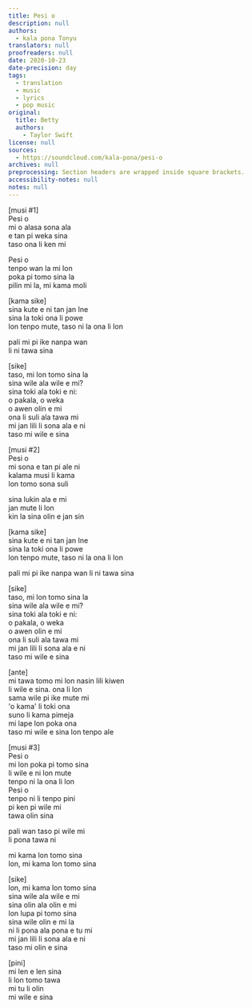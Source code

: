 ```yaml
---
title: Pesi o
description: null
authors:
  - kala pona Tonyu
translators: null
proofreaders: null
date: 2020-10-23
date-precision: day
tags:
  - translation
  - music
  - lyrics
  - pop music
original:
  title: Betty
  authors:
    - Taylor Swift
license: null
sources:
  - https://soundcloud.com/kala-pona/pesi-o
archives: null
preprocessing: Section headers are wrapped inside square brackets.
accessibility-notes: null
notes: null
---
```


\[musi #1]  \
Pesi o  \
mi o alasa sona ala  \
e tan pi weka sina  \
taso ona li ken mi

Pesi o  \
tenpo wan la mi lon  \
poka pi tomo sina la  \
pilin mi la, mi kama moli

\[kama sike]  \
sina kute e ni tan jan Ine  \
sina la toki ona li powe  \
lon tenpo mute, taso ni la ona li lon

pali mi pi ike nanpa wan  \
li ni tawa sina

\[sike]  \
taso, mi lon tomo sina la  \
sina wile ala wile e mi?  \
sina toki ala toki e ni:  \
o pakala, o weka  \
o awen olin e mi  \
ona li suli ala tawa mi  \
mi jan lili li sona ala e ni  \
taso mi wile e sina

\[musi #2]  \
Pesi o  \
mi sona e tan pi ale ni  \
kalama musi li kama  \
lon tomo sona suli

sina lukin ala e mi  \
jan mute li lon  \
kin la sina olin e jan sin

\[kama sike]  \
sina kute e ni tan jan Ine  \
sina la toki ona li powe  \
lon tenpo mute, taso ni la ona li lon

pali mi pi ike nanpa wan
li ni tawa sina

\[sike]  \
taso, mi lon tomo sina la  \
sina wile ala wile e mi?  \
sina toki ala toki e ni:  \
o pakala, o weka  \
o awen olin e mi  \
ona li suli ala tawa mi  \
mi jan lili li sona ala e ni  \
taso mi wile e sina

\[ante]  \
mi tawa tomo mi lon nasin lili kiwen  \
li wile e sina. ona li lon  \
sama wile pi ike mute mi  \
'o kama' li toki ona  \
suno li kama pimeja  \
mi lape lon poka ona  \
taso mi wile e sina lon tenpo ale

\[musi #3]  \
Pesi o  \
mi lon poka pi tomo sina  \
li wile e ni lon mute  \
tenpo ni la ona li lon  \
Pesi o  \
tenpo ni li tenpo pini  \
pi ken pi wile mi  \
tawa olin sina

pali wan taso pi wile mi  \
li pona tawa ni

mi kama lon tomo sina  \
lon, mi kama lon tomo sina

\[sike]  \
lon, mi kama lon tomo sina  \
sina wile ala wile e mi  \
sina olin ala olin e mi  \
lon lupa pi tomo sina  \
sina wile olin e mi la  \
ni li pona ala pona e tu mi  \
mi jan lili li sona ala e ni  \
taso mi olin e sina

\[pini]  \
mi len e len sina  \
li lon tomo tawa  \
mi tu li olin  \
mi wile e sina
